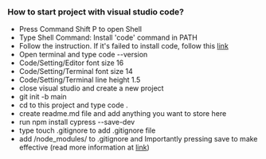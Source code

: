 ### How to start project with visual studio code?
- Press Command Shift P to open Shell 
- Type Shell Command: Install 'code' command in PATH
- Follow the instruction. If it's failed to install code, follow this [link](https://apple.stackexchange.com/questions/294176/how-to-install-visual-studio-codes-code-command-permanently)
- Open terminal and type code --version
- Code/Setting/Editor font size 16
- Code/Setting/Terminal font size 14
- Code/Setting/Terminal line height 1.5
- close visual studio and create a new project
- git init -b main
- cd to this project and type code .
- create readme.md file and add anything you want to store here
- run npm install cypress --save-dev
- type touch .gitignore to add .gitignore file
- add /node_modules/ to .gitignore and Importantly pressing save to make effective
  (read more information at [link](http://git-scm.com/docs/gitignore))

